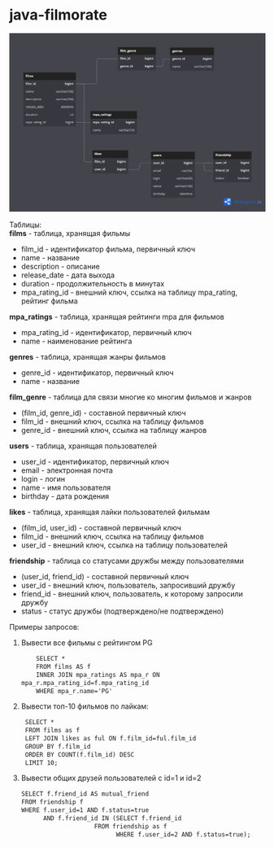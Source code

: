 # java-filmorate

![ER диаграмма для Filmorate](/ER_Filmorate.png) 

Таблицы:  
**films** - таблица, хранящая фильмы  

  - film_id        - идентификатор фильма, первичный ключ  
  - name           - название  
  - description    - описание  
  - release_date   - дата выхода  
  - duration       - продолжительность в минутах  
  - mpa_rating_id  - внешний ключ, ссылка на таблицу mpa_rating, рейтинг фильма  
 
 **mpa_ratings** - таблица, хранящая рейтинги mpa для фильмов  
 
  - mpa_rating_id - идентификатор, первичный ключ  
  - name          - наименование рейтинга  
  
  **genres** - таблица, хранящая жанры фильмов  
  
   - genre_id - идентификатор, первичный ключ  
   - name     - название  
   
  **film_genre** - таблица для связи многие ко многим фильмов и жанров  
  
   - (film_id, genre_id) - составной первичный ключ
   - film_id             - внешний ключ, ссылка на таблицу фильмов  
   - genre_id            - внешний ключ, ссылка на таблицу жанров  
   
   **users** - таблица, хранящая пользователей  
   
   - user_id  - идентификатор, первичный ключ  
   - email    - электронная почта  
   - login    - логин  
   - name     - имя пользователя  
   - birthday - дата рождения  
    
    
   **likes** - таблица, хранящая лайки пользователей фильмам  
   
   - (film_id, user_id) - составной первичный ключ 
   - film_id            - внешний ключ, ссылка на таблицу фильмов  
   - user_id            - внешний ключ, ссылка на таблицу пользователей  
    
   **friendship** - таблица со статусами дружбы между пользователями  
   
   - (user_id, friend_id) - составной первичный ключ
   - user_id              - внешний ключ, пользователь, запросивший дружбу  
   - friend_id            - внешний ключ, пользователь, к которому запросили дружбу  
   - status               - статус дружбы (подтверждено/не подтверждено)  
   
   
   Примеры запросов:  
   1) Вывести все фильмы с рейтингом PG  
  
              SELECT *   
              FROM films AS f  
              INNER JOIN mpa_ratings AS mpa_r ON mpa_r.mpa_rating_id=f.mpa_rating_id   
              WHERE mpa_r.name='PG'    
          
   2) Вывести топ-10 фильмов по лайкам:
   
           SELECT *
           FROM films as f
           LEFT JOIN likes as ful ON f.film_id=ful.film_id
           GROUP BY f.film_id
           ORDER BY COUNT(f.film_id) DESC
           LIMIT 10;
           
   3) Вывести общих друзей пользователей с id=1 и id=2  
  
  
          SELECT f.friend_id AS mutual_friend  
          FROM friendship f  
          WHERE f.user_id=1 AND f.status=true  
	            AND f.friend_id IN (SELECT f.friend_id  
					          FROM friendship as f  
                                    WHERE f.user_id=2 AND f.status=true);
     
